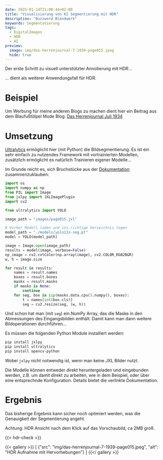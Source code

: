 ```yaml
---
date: 2025-01-14T21:00:44+02:00
title: "Visualisierung von KI Segmentierung mit HDR"
description: "Buzzword Blendwerk"
keywords: Segmentatierung
tags:
  - DigitalImages
  - HDR
  - AI
preview:
  image: img/das-herrenjournal-7-1939-page015.jpeg
  hide: true
---
```


Der erste Schritt zu visuell unterstützter Annotierung mit HDR...
<!--more-->

... dient als weiterer Anwendungsfall für HDR.

# Beispiel

Um Werbung für meine anderen Blogs zu machen dient hier ein Beitrag aus dem Blaufußtölpel Mode Blog: [Das Herrenjournal Juli 1934](https://xn--blaufusstlpel-qmb.de/post/das-herrenjournal-7-1939/)

# Umsetzung

[Ultralytics](https://www.ultralytics.com/de) ermöglicht hier (mit Python) die Bildsegmentierung. Es ist ein sehr einfach zu nutzendes Framework mit vortrainierten Modellen, zusätzlich ermöglicht es natürlich Trainieren eigener Modelle...

Im Grunde reicht es, sich Bruchstücke aus der [Dokumentation](https://docs.ultralytics.com/tasks/segment/) zusammenzuklauben:

```python
import os
import numpy as np
from PIL import Image
from jxlpy import JXLImagePlugin
import cv2

from ultralytics import YOLO

image_path = "images/page015.jxl"

# Vorher Modell laden und ins richtige Verzeichnis legen
model_path = "./models/yolo11x-seg.pt"
model = YOLO(model_path)

image = Image.open(image_path)
results = model(image, verbose=False)
np_image = cv2.cvtColor(np.array(image), cv2.COLOR_RGB2BGR)
w, h = image.size

for result in results:
    names = result.names
    boxes = result.boxes
    masks = result.masks 
    if masks is None:
        continue
    for seg, box in zip(masks.data.cpu().numpy(), boxes):
        t = names[int(box.cls)]
        seg = cv2.resize(seg, (w, h))

```

Und schon hat man (mit `seg`) ein NumPy Array, das die Maske in den Abmessungen des Eingangsbilden enthält. Damit kann man dann weitere Bildoperationen durchführen...

Es müssen die folgenden Python Module installiert werden:

```bash
pip install jxlpy
pip install ultralytics
pip install opencv-python
```

Wobei `jxlpy` nicht notwendig ist, wenn man keine JXL Bilder nutzt.

Die Modelle können entweder direkt heruntergeladen und eingebunden werden, z.B. um damit direkt zu arbeiten, wie in dem Beispiel, oder über eine entsprechnde Konfiguration. Details bietet die verlinkte Dokumentation.

# Ergebnis

Das bisherige Ergebnis kann sicher noch optimiert werden, was die Genauigkeit der Segmentierung angeht.

Achtung: HDR Ansicht nach dem Klick auf das Vorschaubild, ca 2MB groß.

{{< hdr-check >}}

{{< gallery >}}
[
  {"src": "img/das-herrenjournal-7-1939-page015.jpeg", "alt": "HDR Aufnahme mit Hervorhebungen"}
]
{{</ gallery >}}